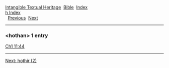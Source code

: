 [Intangible Textual Heritage](../../index)  [Bible](../index) 
[Index](index)   
[h Index](_h_)  
  [Previous](c05609)  [Next](c05611) 

------------------------------------------------------------------------

### &lt;hothan&gt; 1 entry

[Ch1 11:44](../kjv/ch1011.htm#044)  

------------------------------------------------------------------------

[Next: hothir (2)](c05611)
